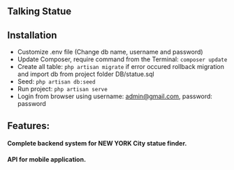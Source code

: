 ## Talking Statue

## Installation
- Customize .env file (Change db name, username and password)
- Update Composer, require command from the Terminal:
``` composer update ```
- Create all table: 
``` php artisan migrate ```
if error occured rollback migration and import db from project folder DB/statue.sql
- Seed: 
``` php artisan db:seed ``` 
- Run project: 
``` php artisan serve ``` 
- Login from browser using username: admin@gmail.com, password: password

## Features:
#### Complete backend system for NEW YORK City statue finder.
#### API for mobile application.


